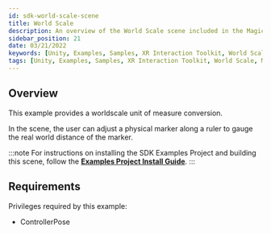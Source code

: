 ```yaml
---
id: sdk-world-scale-scene
title: World Scale
description: An overview of the World Scale scene included in the Magic Leap 2 Examples Project, which uses Unity's XR Interaction Toolkit.
sidebar_position: 21
date: 03/21/2022
keywords: [Unity, Examples, Samples, XR Interaction Toolkit, World Scale, Measurement]
tags: [Unity, Examples, Samples, XR Interaction Toolkit, World Scale, Measurement]
---
```



## Overview

This example provides a worldscale unit of measure conversion.

In the scene, the user can adjust a physical marker along a ruler to gauge the real world distance of the marker.

:::note
For instructions on installing the SDK Examples Project and building this scene, follow the [**Examples Project Install Guide**](/docs/guides/unity/sdk-example-scenes/sdk-install-setup.md).
:::

## Requirements

Privileges required by this example:

- ControllerPose
